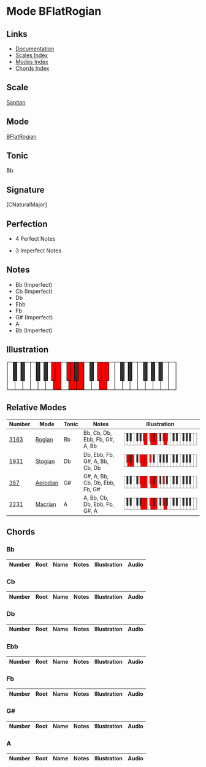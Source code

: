 # Mode BFlatRogian

## Links

- [Documentation](index.md)
- [Scales Index](Scales.md)
- [Modes Index](Modes.md)
- [Chords Index](Chords.md)

## Scale

[Saptian](ScaleSaptian.md)

## Mode

[BFlatRogian](ModeBFlatRogian.md)

## Tonic

Bb

## Signature

[CNaturalMajor]

## Perfection

 - 4 Perfect Notes

 - 3 Imperfect Notes

## Notes

- Bb (Imperfect)
- Cb (Imperfect)
- Db
- Ebb
- Fb
- G# (Imperfect)
- A
- Bb (Imperfect)

## Illustration

![BFlatRogian](ModeBFlatRogian.png)

## Relative Modes

| Number | Mode | Tonic | Notes | Illustration |
|--------|------|-------|-------|--------------|
| [3163](https://ianring.com/musictheory/scales/3163) | [Rogian](ModeRogian.md) | Bb | Bb, Cb, Db, Ebb, Fb, G#, A, Bb | ![BFlatRogian](ModeBFlatRogian.png) |
| [1931](https://ianring.com/musictheory/scales/1931) | [Stogian](ModeStogian.md) | Db | Db, Ebb, Fb, G#, A, Bb, Cb, Db | ![DFlatStogian](ModeDFlatStogian.png) |
| [367](https://ianring.com/musictheory/scales/367) | [Aerodian](ModeAerodian.md) | G# | G#, A, Bb, Cb, Db, Ebb, Fb, G# | ![GSharpAerodian](ModeGSharpAerodian.png) |
| [2231](https://ianring.com/musictheory/scales/2231) | [Macrian](ModeMacrian.md) | A | A, Bb, Cb, Db, Ebb, Fb, G#, A | ![ANaturalMacrian](ModeANaturalMacrian.png) |

## Chords

### Bb

| Number | Root | Name | Notes | Illustration | Audio |
|--------|------|------|-------|--------------|-------|

### Cb

| Number | Root | Name | Notes | Illustration | Audio |
|--------|------|------|-------|--------------|-------|

### Db

| Number | Root | Name | Notes | Illustration | Audio |
|--------|------|------|-------|--------------|-------|

### Ebb

| Number | Root | Name | Notes | Illustration | Audio |
|--------|------|------|-------|--------------|-------|

### Fb

| Number | Root | Name | Notes | Illustration | Audio |
|--------|------|------|-------|--------------|-------|

### G#

| Number | Root | Name | Notes | Illustration | Audio |
|--------|------|------|-------|--------------|-------|

### A

| Number | Root | Name | Notes | Illustration | Audio |
|--------|------|------|-------|--------------|-------|

